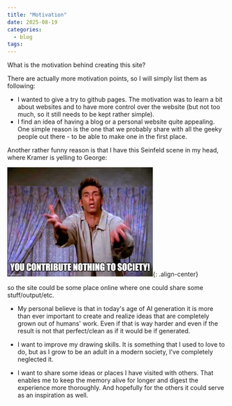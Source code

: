 ```yaml
---
title: "Motivation"
date: 2025-08-19
categories:
  - blog
tags:
---
```


What is the motivation behind creating this site?

There are actually more motivation points, so I will simply list them as following:
- I wanted to give a try to github pages. The motivation was to learn a bit about websites and to have more control over
the website (but not too much, so it still needs to be kept rather simple).
- I find an idea of having a blog or a personal website quite appealing.
One simple reason is the one that we probably share with all the geeky people out there  - to be able to make one in the 
first place. 

Another rather funny reason is that I have this Seinfeld scene in my head, where Kramer is yelling to George:

![Kramer yelling: You contribute nothing to society!](/images/2025/2025-08-19-kramer.jpg "You contribute nothing to society"){: .align-center}

so the site could be some place online where one could share some stuff/output/etc.

- My personal believe is that in today's age of AI generation it is more than ever important to create and realize ideas
that are completely grown out of humans' work. Even if that is way harder and even if the result is not that 
perfect/clean as if it would be if generated.

- I want to improve my drawing skills. It is something that I used to love to do, but as I grow to be an adult in a
modern society, I've completely neglected it.

- I want to share some ideas or places I have visited with others. That enables me to keep the memory alive for longer 
and digest the experience more thoroughly. And hopefully for the others it could serve as an inspiration as well. 